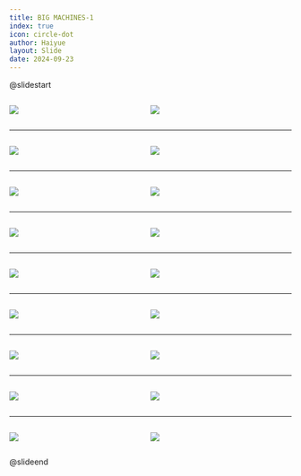 ```yaml
---
title: BIG MACHINES-1
index: true
icon: circle-dot
author: Haiyue
layout: Slide
date: 2024-09-23
---
```

 
@slidestart

<div style="display:flex">
<div style="flex:1">

![](/reading/english/Level-L/BIG%20MACHINES-1/001.webp)
</div>
<div style="flex:1">

![](/reading/english/Level-L/BIG%20MACHINES-1/002.webp)
</div>
</div>

---

<div style="display:flex">
<div style="flex:1">

![](/reading/english/Level-L/BIG%20MACHINES-1/003.webp)
</div>
<div style="flex:1">

![](/reading/english/Level-L/BIG%20MACHINES-1/004.webp)
</div>
</div>

---

<div style="display:flex">
<div style="flex:1">

![](/reading/english/Level-L/BIG%20MACHINES-1/005.webp)
</div>
<div style="flex:1">

![](/reading/english/Level-L/BIG%20MACHINES-1/006.webp)
</div>
</div>

---

<div style="display:flex">
<div style="flex:1">

![](/reading/english/Level-L/BIG%20MACHINES-1/007.webp)
</div>
<div style="flex:1">

![](/reading/english/Level-L/BIG%20MACHINES-1/008.webp)
</div>
</div>

---

<div style="display:flex">
<div style="flex:1">

![](/reading/english/Level-L/BIG%20MACHINES-1/009.webp)
</div>
<div style="flex:1">

![](/reading/english/Level-L/BIG%20MACHINES-1/010.webp)
</div>
</div>

---

<div style="display:flex">
<div style="flex:1">

![](/reading/english/Level-L/BIG%20MACHINES-1/011.webp)
</div>
<div style="flex:1">

![](/reading/english/Level-L/BIG%20MACHINES-1/012.webp)
</div>
</div>

---

<div style="display:flex">
<div style="flex:1">

![](/reading/english/Level-L/BIG%20MACHINES-1/013.webp)
</div>
<div style="flex:1">

![](/reading/english/Level-L/BIG%20MACHINES-1/014.webp)
</div>
</div>

---

<div style="display:flex">
<div style="flex:1">

![](/reading/english/Level-L/BIG%20MACHINES-1/015.webp)
</div>
<div style="flex:1">

![](/reading/english/Level-L/BIG%20MACHINES-1/016.webp)
</div>
</div>

---

<div style="display:flex">
<div style="flex:1">

![](/reading/english/Level-L/BIG%20MACHINES-1/017.webp)
</div>
<div style="flex:1">

![](/reading/english/Level-L/BIG%20MACHINES-1/018.webp)
</div>
</div>

@slideend